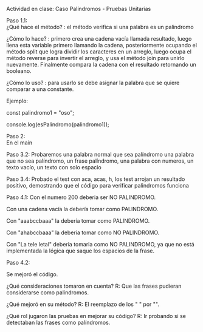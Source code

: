 Actividad en clase: Caso Palíndromos - Pruebas Unitarias

Paso 1.1:  
¿Qué hace el método? : el método verifica si una palabra es
un palindromo

¿Cómo lo hace? : primero crea una cadena vacía llamada resultado,
luego llena esta variable primero llamando la cadena, posteriormente
ocupando el método split que logra dividir los caracteres en un arreglo,
luego ocupa el método reverse para invertir el arreglo, y usa el método join para unirlo
nuevamente. Finalmente compara la cadena con el resultado retornando un booleano.

¿Cómo lo uso? : para usarlo se debe asignar la palabra que se quiere comparar a una constante.

Ejemplo:

const palindromo1 = "oso";

console.log(esPalindromo(palindromo1));

Paso 2:  
En el main

Paso 3.2:
Probaremos una palabra normal que sea palíndromo
una palabra que no sea palíndromo,
un frase palíndromo,
una palabra con numeros,
un texto vacío,
un texto con solo espacio

Paso 3.4: 
Probado el test con aca, acas, h, los test arrojan un resultado
positivo, demostrando que el código para verificar palindromos funciona

Paso 4.1:
Con el numero 200 deberia ser NO PALINDROMO.

Con una cadena vacía la debería tomar como PALINDROMO.

Con "aaabccbaaa" la debería tomar como PALINDROMO.

Con "ahabccbaaa" la deberia tomar como NO PALINDROMO.

Con "La tele letal" deberia tomarla como NO PALINDROMO, ya que
no está implementada la lógica que saque los espacios de la frase.

Paso 4.2:

Se mejoró el código.

¿Qué consideraciones tomaron en cuenta? R: Que las frases pudieran
considerarse como palindromos.

¿Qué mejoró en su método? R: El reemplazo de los " " por "".

¿Qué rol jugaron las pruebas en mejorar su código? R: Ir probando si se detectaban
las frases como palíndromos.